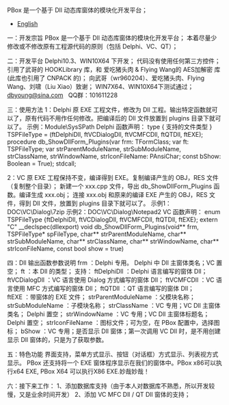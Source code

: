 PBox 是一个基于 Dll 动态库窗体的模块化开发平台；

- [English](ReadMe-EN.md)

一：开发宗旨
    PBox 是一个基于 Dll 动态库窗体的模块化开发平台；
    本着尽量少修改或不修改原有工程源代码的原则（包括 Delphi、VC、QT）；

  
二：开发平台
    Delphi10.3、WIN10X64 下开发；
    代码没有使用任何第三方控件；
    引用了武哥的 HOOKLibrary 库，和 爱吃猪头肉 & Flying Wang的 AES加解密 库(此库也引用了 CNPACK 的)；
    向武哥（wr960204）、爱吃猪头肉、Flying Wang、刘啸（Liu Xiao）致谢；
    WIN7X64、WIN10X64下测试通过；
    dbyoung@sina.com
   QQ群：101611228


三：使用方法
  1：Delphi 原 EXE 工程文件，修改为 Dll 工程。输出特定函数就可以了，原有代码不用作任何修改。把编译后的 Dll 文件放置到 plugins 目录下就可以了。
     示例：Module\SysSPath
     Delphi 函数声明：
     type
        { 支持的文件类型 }
        TSPFileType = (ftDelphiDll, ftVCDialogDll, ftVCMFCDll, ftQTDll, ftEXE);
        procedure db_ShowDllForm_Plugins(var frm: TFormClass; var ft: TSPFileType; var strParentModuleName, strSubModuleName, strClassName, strWindowName, strIconFileName: PAnsiChar; const bShow: Boolean = True); stdcall;

  2：VC 原 EXE 工程保持不变，编译得到 EXE。复制编译产生的 OBJ，RES 文件（复制整个目录）；
     新建一个 xxx.cpp 文件，导出 db_ShowDllForm_Plugins 函数。编译生成 xxx.obj；
     连接 xxx.obj 和原来的编译 EXE 产生的 OBJ，RES 文件，得到 Dll 文件，放置到 plugins 目录下就可以了。
     示例1：DOC\VC\Dialog\7zip
     示例2：DOC\VC\Dialog\Notepad2
     VC 函数声明：
        enum TSPFileType {ftDelphiDll, ftVCDialogDll, ftVCMFCDll, ftQTDll, ftEXE};
        extern "C" __declspec(dllexport) void db_ShowDllForm_Plugins(void** frm, TSPFileType* spFileType, char** strParentModuleName, char** strSubModuleName, char** strClassName, char** strWindowName, char** strIconFileName, const bool show = true)


四：Dll 输出函数参数说明
    frm                 ：Delphi 专用。 Delphi 中 Dll 主窗体类名；VC 置空；
    ft                  ：本 Dll 的类型； 
                          支持：
                            ftDelphiDll   ：Delphi 语言编写的窗体 Dll；
                            ftVCDialogDll ：VC 语言使用 Dialog 方式编写的窗体 Dll；
                            ftVCMFCDll    ：VC 语言使用 MFC    方式编写的窗体 Dll；
                            ftQTDll       ：QT 语言编写的窗体 Dll；                
                            ftEXE         ：带窗体的 EXE 文件；
    strParentModuleName ：父模块名称；
    strSubModuleName    ：子模块名称；
    strClassName        ：VC 专用；VC Dll 主窗体类名；  Delphi 置空；
    strWindowName       ：VC 专用；VC Dll 主窗体标题名；Delphi 置空；
    strIconFileName     ：图标文件；可为空，在 PBox 配置中，选择图标；
    bShow               ：VC 专用；是否显示 Dll 窗体；第一次调用 VC Dll 时，是不用创建显示 Dll 窗体的，只是为了获取参数。
  
  
五：特色功能
    界面支持，菜单方式显示、按钮（对话框）方式显示、列表视方式显示。
    PBox 还支持将一个 EXE 窗体程序显示在我们的窗体中。PBox x86可以执行x64 EXE, PBox X64 可以执行X86 EXE.妙哉妙哉！


六：接下来工作：
    1、添加数据库支持（由于本人对数据库不熟悉，所以开发较慢，又是业余时间开发）
    2、添加 VC MFC Dll / QT Dll 窗体的支持；

